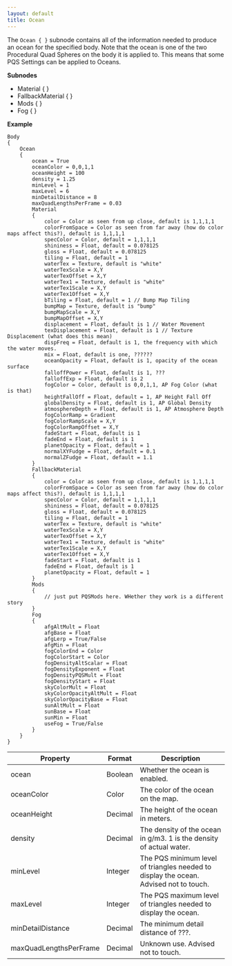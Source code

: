```yaml
---
layout: default
title: Ocean
---
```


The `Ocean { }` subnode contains all of the information needed to produce an ocean for the specified body. Note that the ocean is one of the two Procedural Quad Spheres on the body it is applied to. This means that some PQS Settings can be applied to Oceans.

**Subnodes**
* Material { }
* FallbackMaterial { }
* Mods { }
* Fog { }

**Example**
```
Body
{
    Ocean
    {
        ocean = True
        oceanColor = 0,0,1,1
        oceanHeight = 100
        density = 1.25
        minLevel = 1
        maxLevel = 6
        minDetailDistance = 8
        maxQuadLengthsPerFrame = 0.03
        Material
        {
            color = Color as seen from up close, default is 1,1,1,1
            colorFromSpace = Color as seen from far away (how do color maps affect this?), default is 1,1,1,1
            specColor = Color, default = 1,1,1,1
            shininess = Float, default = 0.078125
            gloss = Float, default = 0.078125
            tiling = Float, default = 1
            waterTex = Texture, default is "white"
            waterTexScale = X,Y
            waterTexOffset = X,Y
            waterTex1 = Texture, default is "white"
            waterTex1Scale = X,Y
            waterTex1Offset = X,Y
            bTiling = Float, default = 1 // Bump Map Tiling
            bumpMap = Texture, default is "bump"
            bumpMapScale = X,Y
            bumpMapOffset = X,Y
            displacement = Float, default is 1 // Water Movement
            texDisplacement = Float, default is 1 // Texture Displacement (what does this mean)
            dispFreq = Float, default is 1, the frequency with which the water moves.
            mix = Float, default is one, ??????
            oceanOpacity = Float, default is 1, opacity of the ocean surface
            falloffPower = Float, default is 1, ???
            falloffExp = Float, default is 2
            fogColor = Color, default is 0,0,1,1, AP Fog Color (what is that)
            heightFallOff = Float, default = 1, AP Height Fall Off
            globalDensity = Float, default is 1, AP Global Density
            atmosphereDepth = Float, default is 1, AP Atmosphere Depth
            fogColorRamp = Gradient
            fogColorRampScale = X,Y
            fogColorRampOffset = X,Y
            fadeStart = Float, default is 1
            fadeEnd = Float, default is 1
            planetOpacity = Float, default = 1
            normalXYFudge = Float, default = 0.1
            normalZFudge = Float, default = 1.1
        }
        FallbackMaterial
        {
            color = Color as seen from up close, default is 1,1,1,1
            colorFromSpace = Color as seen from far away (how do color maps affect this?), default is 1,1,1,1
            specColor = Color, default = 1,1,1,1
            shininess = Float, default = 0.078125
            gloss = Float, default = 0.078125
            tiling = Float, default = 1
            waterTex = Texture, default is "white"
            waterTexScale = X,Y
            waterTexOffset = X,Y
            waterTex1 = Texture, default is "white"
            waterTex1Scale = X,Y
            waterTex1Offset = X,Y
            fadeStart = Float, default is 1
            fadeEnd = Float, default is 1
            planetOpacity = Float, default = 1
        }
        Mods
        {
            // just put PQSMods here. WHether they work is a different story
        }
        Fog
        {
            afgAltMult = Float
            afgBase = Float
            afgLerp = True/False
            afgMin = Float
            fogColorEnd = Color
            fogColorStart = Color
            fogDensityAltScalar = Float
            fogDensityExponent = Float
            fogDensityPQSMult = Float
            fogDensityStart = Float
            skyColorMult = Float
            skyColorOpacityAltMult = Float
            skyColorOpacityBase = Float
            sunAltMult = Float
            sunBase = Float
            sunMin = Float
            useFog = True/False
        }
    }
}
```

|Property|Format|Description|
|--------|------|-----------|
|ocean|Boolean|Whether the ocean is enabled.|
|oceanColor|Color|The color of the ocean on the map.|
|oceanHeight|Decimal|The height of the ocean in meters.|
|density|Decimal|The density of the ocean in g/m3. 1 is the density of actual water.|
|minLevel|Integer|The PQS minimum level of triangles needed to display the ocean. Advised not to touch.|
|maxLevel|Integer|The PQS maximum level of triangles needed to display the ocean.|
|minDetailDistance|Decimal|The minimum detail distance of ???.|
|maxQuadLengthsPerFrame|Decimal|Unknown use. Advised not to touch.|
